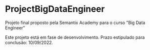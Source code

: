 # ProjectBigDataEngineer
Projeto final proposto pela Semantix Academy para o curso "Big Data Engineer"

Este projeto está em fase de desenvolvimento. Prazo estipulado para conclusão: 10/09/2022.

